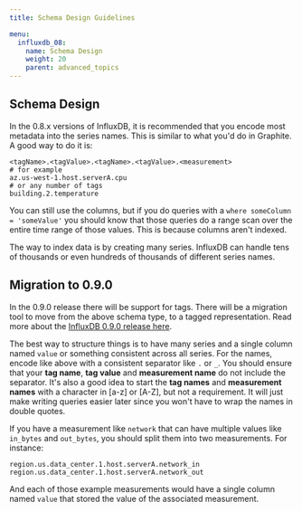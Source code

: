 ```yaml
---
title: Schema Design Guidelines

menu:
  influxdb_08:
    name: Schema Design
    weight: 20
    parent: advanced_topics
---
```


## Schema Design

In the 0.8.x versions of InfluxDB, it is recommended that you encode most metadata into the series names. This is similar to what you'd do in Graphite. A good way to do it is:

```
<tagName>.<tagValue>.<tagName>.<tagValue>.<measurement>
# for example
az.us-west-1.host.serverA.cpu
# or any number of tags
building.2.temperature
```

You can still use the columns, but if you do queries with a `where someColumn = 'someValue'` you should know that those queries do a range scan over the entire time range of those values. This is because columns aren't indexed.

The way to index data is by creating many series. InfluxDB can handle tens of thousands or even hundreds of thousands of different series names.

## Migration to 0.9.0

In the 0.9.0 release there will be support for tags. There will be a migration tool to move from the above schema type, to a tagged representation. Read more about the [InfluxDB 0.9.0 release here](/blog/2014/12/08/clustering_tags_and_enhancements_in_0_9_0.html).

The best way to structure things is to have many series and a single column named `value` or something consistent across all series. For the names, encode like above with a consistent separator like `.` or `_`. You should ensure that your __tag name__, __tag value__ and __measurement name__ do not include the separator. It's also a good idea to start the __tag names__ and __measurement names__ with a character in [a-z] or [A-Z], but not a requirement. It will just make writing queries easier later since you won't have to wrap the names in double quotes.

If you have a measurement like `network` that can have multiple values like `in_bytes` and `out_bytes`, you should split them into two measurements. For instance:

```
region.us.data_center.1.host.serverA.network_in
region.us.data_center.1.host.serverA.network_out
```

And each of those example measurements would have a single column named `value` that stored the value of the associated measurement.
